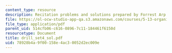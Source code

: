 ```yaml
---
content_type: resource
description: Recitation problems and solutions prepared by Forrest Arp.
file: https://ol-ocw-studio-app-qa.s3.amazonaws.com/courses/5-13-organic-chemistry-ii-fall-2003/78928b4a9f00158e4ac30052d2ec009e_drill_set4_sol.pdf
file_type: application/pdf
parent_uid: 514cfb06-c616-0896-7c11-184461f6150d
resourcetype: Document
title: drill_set4_sol.pdf
uid: 78928b4a-9f00-158e-4ac3-0052d2ec009e
---
```

